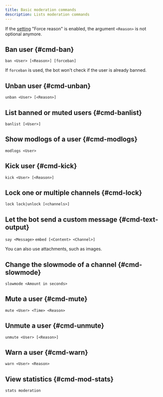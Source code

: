```yaml
---
title: Basic moderation commands
description: Lists moderation commands
---
```


If the [setting](./settings) "Force reason" is enabled, the argument `<Reason>` is not optional anymore.

## Ban user {#cmd-ban}

`ban <User> [<Reason>] [forceban]`

If `forceban` is used, the bot won't check if the user is already banned.

## Unban user {#cmd-unban}

`unban <User> [<Reason>]`

## List banned or muted users {#cmd-banlist}

`banlist [<User>]`

## Show modlogs of a user {#cmd-modlogs}

`modlogs <User>`

## Kick user {#cmd-kick}

`kick <User> [<Reason>]`

## Lock one or multiple channels {#cmd-lock}

`lock lock|unlock [<channels>]`

## Let the bot send a custom message {#cmd-text-output}

`say <Message>`
`embed [<Content> <Channel>]`

You can also use attachments, such as images.

## Change the slowmode of a channel {#cmd-slowmode}

`slowmode <Amount in seconds>`

## Mute a user {#cmd-mute}

`mute <User> <Time> <Reason>`

## Unmute a user {#cmd-unmute}

`unmute <User> [<Reason>]`

## Warn a user {#cmd-warn}

`warn <User> <Reason>`

## View statistics {#cmd-mod-stats}

`stats moderation`
